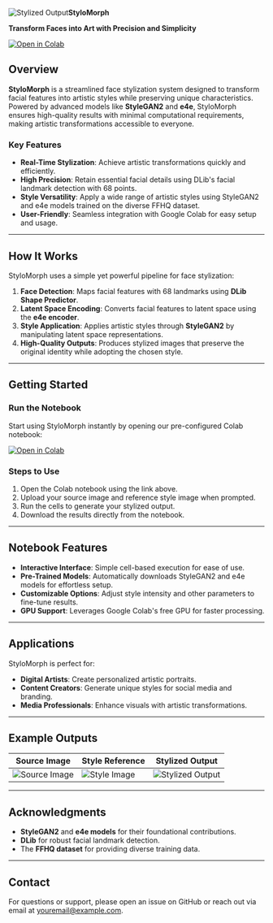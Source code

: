 ![Stylized Output](https://github.com/user-attachments/assets/fdf5aabc-8ef3-4da3-9145-3458615b3154)**StyloMorph**

**Transform Faces into Art with Precision and Simplicity**

[![Open in Colab](https://colab.research.google.com/assets/colab-badge.svg)](https://colab.research.google.com/drive/1pXr8tnGr2tJlkkR5O0EukndqJD7_146Q?usp=sharing)

## **Overview**

**StyloMorph** is a streamlined face stylization system designed to transform facial features into artistic styles while preserving unique characteristics. Powered by advanced models like **StyleGAN2** and **e4e**, StyloMorph ensures high-quality results with minimal computational requirements, making artistic transformations accessible to everyone.

### **Key Features**
- **Real-Time Stylization**: Achieve artistic transformations quickly and efficiently.
- **High Precision**: Retain essential facial details using DLib's facial landmark detection with 68 points.
- **Style Versatility**: Apply a wide range of artistic styles using StyleGAN2 and e4e models trained on the diverse FFHQ dataset.
- **User-Friendly**: Seamless integration with Google Colab for easy setup and usage.

---

## **How It Works**

StyloMorph uses a simple yet powerful pipeline for face stylization:

1. **Face Detection**: Maps facial features with 68 landmarks using **DLib Shape Predictor**.
2. **Latent Space Encoding**: Converts facial features to latent space using the **e4e encoder**.
3. **Style Application**: Applies artistic styles through **StyleGAN2** by manipulating latent space representations.
4. **High-Quality Outputs**: Produces stylized images that preserve the original identity while adopting the chosen style.

---

## **Getting Started**

### **Run the Notebook**
Start using StyloMorph instantly by opening our pre-configured Colab notebook:

[![Open in Colab](https://colab.research.google.com/assets/colab-badge.svg)]([LINK_TO_YOUR_COLAB_NOTEBOOK](https://colab.research.google.com/drive/1pXr8tnGr2tJlkkR5O0EukndqJD7_146Q?usp=sharing))

### **Steps to Use**
1. Open the Colab notebook using the link above.
2. Upload your source image and reference style image when prompted.
3. Run the cells to generate your stylized output.
4. Download the results directly from the notebook.

---

## **Notebook Features**
- **Interactive Interface**: Simple cell-based execution for ease of use.
- **Pre-Trained Models**: Automatically downloads StyleGAN2 and e4e models for effortless setup.
- **Customizable Options**: Adjust style intensity and other parameters to fine-tune results.
- **GPU Support**: Leverages Google Colab's free GPU for faster processing.

---

## **Applications**

StyloMorph is perfect for:
- **Digital Artists**: Create personalized artistic portraits.
- **Content Creators**: Generate unique styles for social media and branding.
- **Media Professionals**: Enhance visuals with artistic transformations.

---

## **Example Outputs**

| Source Image | Style Reference | Stylized Output |
|--------------|-----------------|-----------------|
| ![Source Image](https://github.com/user-attachments/assets/9950f372-23f7-480c-b899-836f7ea75bbb) | ![Style Image](https://github.com/user-attachments/assets/1bc85e39-226d-4c4d-8ec5-a05ed896bf9c) | ![Stylized Output](https://github.com/user-attachments/assets/8f13115e-1c07-4772-8794-03f586975924) |

---

## **Acknowledgments**

- **StyleGAN2** and **e4e models** for their foundational contributions.
- **DLib** for robust facial landmark detection.
- The **FFHQ dataset** for providing diverse training data.

---

## **Contact**

For questions or support, please open an issue on GitHub or reach out via email at [youremail@example.com](pgudavalli2004@gmail.com).
